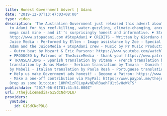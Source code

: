 ```yaml
---
title: Honest Government Advert | Adani
date: "2019-12-07T13:47:03+08:00"
type: video
description: 'The Australien Government just released this advert about its $1b handout
  to Adani for his reef-killing, water-guzzling, climate-changing, ancestral land-desecrating
  mega coal mine - and it''s surprisingly honest and informative. ☛ Stop the handouts:
  http://www.stopadani.com #StopAdani ☛ CREDITS - Written by Giordano & Jake for The
  Juice Media - Performed by Ellen - Image assistance by Zoe - Special thanks to Kajute,
  Adam and the JuiceMedia + StopAdani crew - Music by Pr Music Productions: https://audiojungle.net/item/inspiring/9325839?s_rank=3
  - Outro beat by Mozart & Eric Parsons: https://www.youtube.com/watch?v=z6JBBuNy8Oo
  ☛ PRODUCED by Patrons of TheJuiceMedia - thank you! https://www.patreon.com/TheJuiceMedia
  ☛ TRANSLATIONS - Spanish translation by Vitama - French translation by Julie - Dutch
  translation by Jonas Maebe - Serbian translation by Tamara - Danish translation
  by Mabeli - Italian translation by Paola Rosà - Portuguese translation by Vitor
  ☛ Help us make Government ads honest! - Become a Patron: https://www.patreon.com/TheJuiceMedia
  - Make a one-off contribution via PayPal: https://www.paypal.me/thejuicemedia -
  Drop us some Bitcoin: 1HMPK1zFCLopAvNEvR3aehFU1tSvHeWkTS'
publishdate: "2017-06-01T01:41:54.000Z"
url: /thejuicemedia/G1SdCNdPDL8/
providers:
  youtube:
    id: G1SdCNdPDL8
---
```

